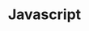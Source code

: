 ---
layout: tag-list
type: tag
title: Javascript
slug: javascript
category: devlog
sidebar: true
order: 3
description: >
   javascript 정리
---